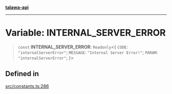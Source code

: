 [**talawa-api**](../../README.md)

***

# Variable: INTERNAL\_SERVER\_ERROR

> `const` **INTERNAL\_SERVER\_ERROR**: `Readonly`\<\{ `CODE`: `"internalServerError"`; `MESSAGE`: `"Internal Server Error!"`; `PARAM`: `"internalServerError"`; \}\>

## Defined in

[src/constants.ts:286](https://github.com/Suyash878/talawa-api/blob/b5a9d8b4a1ea678a3d6f5b710b3721f91a3052fc/src/constants.ts#L286)
